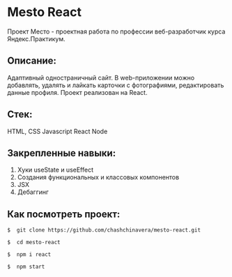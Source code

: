 # Mesto React
Проект Место - проектная работа по профессии веб-разработчик курса Яндекс.Практикум.

## Описание:
Адаптивный одностраничный сайт. В web-приложении можно добавлять, удалять и лайкать карточки с фотографиями, редактировать данные профиля.
Проект реализован на React.   

## Стек:
HTML, CSS
Javascript
React
Node

## Закрепленные навыки:
1. Хуки useState и useEffect
2. Создания функциональных и классовых компонентов
3. JSX
4. Дебаггинг

## Как посмотреть проект:
```
$  git clone https://github.com/chashchinavera/mesto-react.git
```
```
$  cd mesto-react
```
```
$  npm i react
```
```
$  npm start
```
